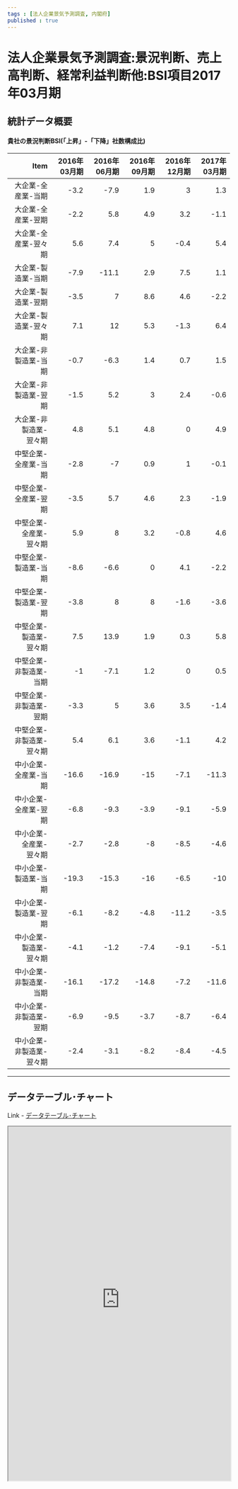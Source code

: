 ```yaml
--- 
tags : [法人企業景気予測調査, 内閣府] 
published : true
---
```

# 法人企業景気予測調査:景況判断、売上高判断、経常利益判断他:BSI項目2017年03月期
## 統計データ概要

#### 貴社の景況判断BSI(「上昇」-「下降」社数構成比)
	
	

|                     Item| 2016年03月期| 2016年06月期| 2016年09月期| 2016年12月期| 2017年03月期|
|------------------------:|------------:|------------:|------------:|------------:|------------:|
|       大企業-全産業-当期|         -3.2|         -7.9|          1.9|            3|          1.3|
|       大企業-全産業-翌期|         -2.2|          5.8|          4.9|          3.2|         -1.1|
|     大企業-全産業-翌々期|          5.6|          7.4|            5|         -0.4|          5.4|
|       大企業-製造業-当期|         -7.9|        -11.1|          2.9|          7.5|          1.1|
|       大企業-製造業-翌期|         -3.5|            7|          8.6|          4.6|         -2.2|
|     大企業-製造業-翌々期|          7.1|           12|          5.3|         -1.3|          6.4|
|     大企業-非製造業-当期|         -0.7|         -6.3|          1.4|          0.7|          1.5|
|     大企業-非製造業-翌期|         -1.5|          5.2|            3|          2.4|         -0.6|
|   大企業-非製造業-翌々期|          4.8|          5.1|          4.8|            0|          4.9|
|     中堅企業-全産業-当期|         -2.8|           -7|          0.9|            1|         -0.1|
|     中堅企業-全産業-翌期|         -3.5|          5.7|          4.6|          2.3|         -1.9|
|   中堅企業-全産業-翌々期|          5.9|            8|          3.2|         -0.8|          4.6|
|     中堅企業-製造業-当期|         -8.6|         -6.6|            0|          4.1|         -2.2|
|     中堅企業-製造業-翌期|         -3.8|            8|            8|         -1.6|         -3.6|
|   中堅企業-製造業-翌々期|          7.5|         13.9|          1.9|          0.3|          5.8|
|   中堅企業-非製造業-当期|           -1|         -7.1|          1.2|            0|          0.5|
|   中堅企業-非製造業-翌期|         -3.3|            5|          3.6|          3.5|         -1.4|
| 中堅企業-非製造業-翌々期|          5.4|          6.1|          3.6|         -1.1|          4.2|
|     中小企業-全産業-当期|        -16.6|        -16.9|          -15|         -7.1|        -11.3|
|     中小企業-全産業-翌期|         -6.8|         -9.3|         -3.9|         -9.1|         -5.9|
|   中小企業-全産業-翌々期|         -2.7|         -2.8|           -8|         -8.5|         -4.6|
|     中小企業-製造業-当期|        -19.3|        -15.3|          -16|         -6.5|          -10|
|     中小企業-製造業-翌期|         -6.1|         -8.2|         -4.8|        -11.2|         -3.5|
|   中小企業-製造業-翌々期|         -4.1|         -1.2|         -7.4|         -9.1|         -5.1|
|   中小企業-非製造業-当期|        -16.1|        -17.2|        -14.8|         -7.2|        -11.6|
|   中小企業-非製造業-翌期|         -6.9|         -9.5|         -3.7|         -8.7|         -6.4|
| 中小企業-非製造業-翌々期|         -2.4|         -3.1|         -8.2|         -8.4|         -4.5|

***	
	
## データテーブル･チャート
Link - [データテーブル･チャート](http://knowledgevault.saecanet.com/charts/am-consulting.co.jp-SIPRItop100.html)
<iframe src="http://knowledgevault.saecanet.com/charts/am-consulting.co.jp-SIPRItop100.html" width="100%" height="800px"></iframe>